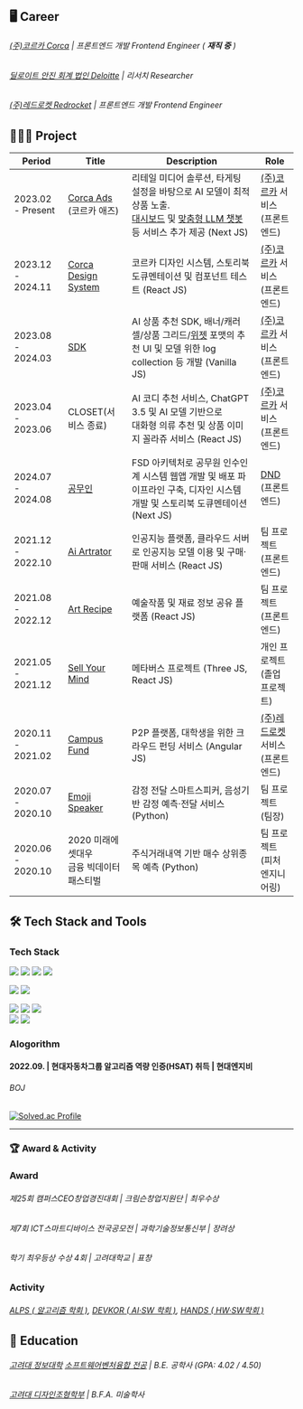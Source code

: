 ## 🖥 Career
###### [(주)코르카 Corca](https://www.corca.ai/ko/research)       |  프론트엔드 개발 Frontend Engineer ( ***재직 중*** )
###### [딜로이트 안진 회계 법인 Deloitte](https://www2.deloitte.com/kr/ko.html)  |  리서치 Researcher
###### [(주)레드로켓 Redrocket](https://campusfund.net/cs)         |  프론트엔드 개발 Frontend Engineer

## 🧑🏻‍💻 Project
|Period|Title|Description|Role|
|------|---|---|---|
|2023.02 - Present|[Corca Ads](https://ads.corca.dev/auth/sign-in) (코르카 애즈)|리테일 미디어 솔루션, 타게팅 설정을 바탕으로 AI 모델이 최적 상품 노출.<br/>[대시보드](https://store.cafe24.com/kr/apps/20784) 및 [맞춤형 LLM 챗봇](https://www.npmjs.com/package/@adcio.js/agent?activeTab=readme) 등 서비스 추가 제공 (Next JS)| [(주)코르카](https://www.corca.ai/ko/research) 서비스<br/>(프론트엔드) |
|2023.12 - 2024.11|[Corca Design System](https://solutions-web-cds.vercel.app/?path=/story/date-and-time-calander-play--change-month-test)|코르카 디자인 시스템, 스토리북 도큐멘테이션 및 컴포넌트 테스트  (React JS)| [(주)코르카](https://www.corca.ai/ko/research) 서비스<br/>(프론트엔드) |
|2023.08 - 2024.03|[SDK](https://docs.corca.dev/)|AI 상품 추천 SDK, 배너/캐러셀/상품 그리드/[위젯](https://www.npmjs.com/package/@adcio.js/widget?activeTab=readme) 포맷의 추천 UI 및 모델 위한 log collection 등 개발  (Vanilla JS)| [(주)코르카](https://www.corca.ai/ko/research) 서비스<br/>(프론트엔드) |
|2023.04 - 2023.06|CLOSET(서비스 종료)|AI 코디 추천 서비스, ChatGPT 3.5 및 AI 모델 기반으로<br/>대화형 의류 추천 및 상품 이미지 꼴라쥬 서비스  (React JS)| [(주)코르카](https://www.corca.ai/ko/research) 서비스<br/>(프론트엔드) |
|2024.07 - 2024.08|[공무인](https://www.gongmuin.site/)|FSD 아키텍처로 공무원 인수인계 시스템 웹앱 개발 및 배포 파이프라인 구축, 디자인 시스템 개발 및 스토리북 도큐멘테이션 (Next JS)| [DND](https://dnd.ac/projects/77)<br/>(프론트엔드) |
|2021.12 - 2022.10|[Ai Artrator](https://fluttering-dhson-cv.notion.site/Ai-Artrator-13cce6038e0f81c9be20ec9c966cd285?pvs=4)|인공지능 플랫폼, 클라우드 서버로 인공지능 모델 이용 및 구매·판매 서비스 (React JS)| 팀 프로젝트<br/>(프론트엔드) |
|2021.08 - 2022.12|[Art Recipe](https://fluttering-dhson-cv.notion.site/Art-Recipe-Social-Network-Service-13cce6038e0f81a2a68fffe60626e143?pvs=4)|예술작품 및 재료 정보 공유 플랫폼 (React JS)| 팀 프로젝트<br/>(프론트엔드) |
|2021.05 - 2021.12|[Sell Your Mind](https://fluttering-dhson-cv.notion.site/PAST-PROJECT-13cce6038e0f80089c64eeabe73ca65c?pvs=4)|메타버스 프로젝트 (Three JS, React JS)| 개인 프로젝트<br/>(졸업 프로젝트) |
|2020.11 - 2021.02|[Campus Fund](https://campusfund.net/home)|P2P 플랫폼, 대학생을 위한 크라우드 펀딩 서비스 (Angular JS)| [(주)레드로켓](https://campusfund.net/cs) 서비스<br/>(프론트엔드) |
|2020.07 - 2020.10|[Emoji Speaker](https://fluttering-dhson-cv.notion.site/Emoji-Speaker-13cce6038e0f8121b065fa48ab5d994b?pvs=4)|감정 전달 스마트스피커, 음성기반 감정 예측·전달 서비스(Python)| 팀 프로젝트<br/>(팀장) |
|2020.06 - 2020.10|2020 미래에셋대우<br/>금융 빅데이터 패스티벌|주식거래내역 기반 매수 상위종목 예측 (Python)| 팀 프로젝트<br/>(피처 엔지니어링) |

## 🛠 Tech Stack and Tools
### Tech Stack<br/>
<img src="https://img.shields.io/badge/Next JS-000000?style=flat-square&logo=JavaScript&logoColor=white"/></a>
<img src="https://img.shields.io/badge/React JS-61DAFB?style=flat-square&logo=JavaScript&logoColor=white"/></a>
<img src="https://img.shields.io/badge/TypeScript-3178C6?style=flat-square&logo=TypeScript&logoColor=white"/></a>
<img src="https://img.shields.io/badge/Nest JS-F7DF1E?style=flat-square&logo=JavaScript&logoColor=white"/></a>

<img src="https://img.shields.io/badge/C-A8B9CC?style=flat-square&logo=c%2B%2B&logoColor=white"/></a>
<img src="https://img.shields.io/badge/Python-3776AB?style=flat-square&logo=c%2B%2B&logoColor=white"/></a>

<img src="https://img.shields.io/badge/Redux-764ABC?style=flat-square&logo=JavaScript&logoColor=white"/></a>
<img src="https://img.shields.io/badge/HTML5-E34F26?style=flat-square&logo=HTML5&logoColor=white"/></a>
<img src="https://img.shields.io/badge/CSS3-1572B6?style=flat-square&logo=CSS3&logoColor=white"/><br/>
<img src="https://img.shields.io/badge/MySQL-4479A1?style=flat-square&logo=MySQL&logoColor=white"/></a>
<img src="https://img.shields.io/badge/Amazon AWS-232F3E?style=flat-square&logo=MySQL&logoColor=white"/></a>


### Alogorithm <br/>

#### 2022.09. | 현대자동차그룹 알고리즘 역량 인증(HSAT) 취득  |  현대엔지비
###### BOJ
[![Solved.ac Profile](http://mazassumnida.wtf/api/v2/generate_badge?boj=helloking1234567890)](https://solved.ac/profile/helloking1234567890)

---
### 🏆 Award & Activity
### Award<br/>
###### 제25회 캠퍼스CEO창업경진대회  | 크림슨창업지원단 |  최우수상
###### 제7회 ICT스마트디바이스 전국공모전  | 과학기술정보통신부 |  장려상
###### 학기 최우등상 수상 4회  | 고려대학교 |  표창
### Activity<br/>
###### [ALPS ( 알고리즘 학회 )](https://info.korea.ac.kr/info/community/circle.do), [DEVKOR ( AI·SW 학회 )](https://devkor.notion.site/DevKor-670168c4662a4582b447cfba6f7206f4), [HANDS ( HW·SW학회 )](https://hands.korea.ac.kr/)


## 📖 Education
###### [고려대 정보대학](https://info.korea.ac.kr/info/index.do#none) [소프트웨어벤처융합 전공](https://info.korea.ac.kr/info/under/sw_intro.do)  |  B.E. 공학사 (GPA: 4.02 / 4.50)
###### [고려대 디자인조형학부](https://and.korea.ac.kr/kuand/index.do)  |  B.F.A. 미술학사 

<!--
**dohui-son/dohui-son** is a ✨ _special_ ✨ repository because its `README.md` (this file) appears on your GitHub profile.

Here are some ideas to get you started:

- 🔭 I’m currently working on ...
- 🌱 I’m currently learning ...
- 👯 I’m looking to collaborate on ...
- 🤔 I’m looking for help with ...
- 💬 Ask me about ...
- 📫 How to reach me: ...
- 😄 Pronouns: ...
- ⚡ Fun fact: ...
-->
